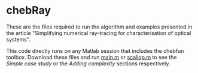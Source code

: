 chebRay
=======

These are the files required to run the algorithm and examples presented in the article "Simplifying numerical ray-tracing for characterisation of optical systems". 

This code directly runs on any Matlab session that includes the chebfun toolbox. Download these files and run [main.m](https://github.com/yakir12/chebRay/blob/master/main.m) or [scallop.m](https://github.com/yakir12/chebRay/blob/master/scallop.m) to see the *Simple case study* or the *Adding complexity* sections respectively.



